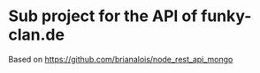 # Sub project for the API of funky-clan.de

Based on https://github.com/brianalois/node_rest_api_mongo